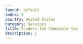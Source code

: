 ```yaml
---
layout: default
index: 5
country: United States
category: Services
title: Traders Joe Chamomile tea
description: |
---
```

